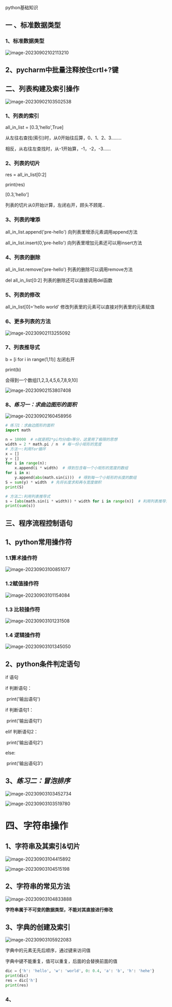 python基础知识

## 一 、标准数据类型

### 1、标准数据类型

![image-20230902102113210](./python%E5%9F%BA%E7%A1%80%E7%9F%A5%E8%AF%86.assets\image-20230902102113210.png)

## 2、pycharm中批量注释按住crtl+?键

## 二、列表构建及索引操作

![image-20230902103502538](./python%E5%9F%BA%E7%A1%80%E7%9F%A5%E8%AF%86.assets\image-20230902103502538.png)

### 1、列表的索引

all_in_list = [0.3,'hello',True]

从左往右查找(索引)时，从0开始往后算，0、1、2、3........

相反，从右往左查找时，从-1开始算，-1，-2，-3......

### 2、列表的切片

res = all_in_list[0:2]

print(res)

[0.3,'hello']

列表的切片从0开始计算，左闭右开，顾头不顾尾..

### 3、列表的增添

all_in_list.append('pre-hello')  向列表里增添元素调用append方法

all_in_list.insert(0,'pre-hello') 向列表里增加元素还可以用insert方法

### 4、列表的删除

all_in_list.remove('pre-hello')  列表的删除可以调用remove方法

del all_in_list[0:2]   列表的删除还可以直接调用del函数

### 5、列表的修改

all_in_list[0]='hello world'  修改列表里的元素可以直接对列表里的元素赋值

### 6、更多列表的方法

![image-20230902113255092](./python%E5%9F%BA%E7%A1%80%E7%9F%A5%E8%AF%86.assets\image-20230902113255092.png)

### 7、列表推导式

b = [i for i in range(1,11)]  左闭右开

print(b)

会得到一个数组[1,2,3,4,5,6,7,8,9,10]

![image-20230902153807408](./python%E5%9F%BA%E7%A1%80%E7%9F%A5%E8%AF%86.assets\image-20230902153807408.png)

### 8、***练习一：求曲边图形的面积***

![image-20230902160458956](./python%E5%9F%BA%E7%A1%80%E7%9F%A5%E8%AF%86.assets\image-20230902160458956.png)

```python
# 练习1：求曲边图形的面积
import math

n = 10000  # n就是把2*pi均分成n等分，这里用了极限的思想
width = 2 * math.pi / n  # 每一份小矩形的宽度
# 方法一:利用for循环
x = []
y = []
for i in range(n):
    x.append(i * width)  # 得到包含每一个小矩形的宽度的数组
for i in x:
    y.append(abs(math.sin(i)))  # 得到每一个小矩形的长度的数组
S = sum(y) * width  # 先将长度求和再与宽度做积
print(S)

# 方法二:利用列表推导式
s = [abs(math.sin(i * width)) * width for i in range(n)]  # 利用列表推导式得到每一个小矩形的面积的数组
print(sum(s))
```

## 三、程序流程控制语句

## 1、python常用操作符

### 1.1算术操作符

![image-20230903100851077](./python%E5%9F%BA%E7%A1%80%E7%9F%A5%E8%AF%86.assets\image-20230903100851077.png)

### 1.2赋值操作符

![image-20230903101154084](./python%E5%9F%BA%E7%A1%80%E7%9F%A5%E8%AF%86.assets\image-20230903101154084.png)

### 1.3 比较操作符

![image-20230903101231508](./python%E5%9F%BA%E7%A1%80%E7%9F%A5%E8%AF%86.assets\image-20230903101231508.png)

### 1.4 逻辑操作符

![image-20230903101345050](./python%E5%9F%BA%E7%A1%80%E7%9F%A5%E8%AF%86.assets\image-20230903101345050.png)

## 2、python条件判定语句

if 语句

if 判断语句：

​    print('输出语句')

if 判断语句1：

​    print('输出语句1')

elif 判断语句2：

​	print('输出语句2')

else:

​	print('输出语句3')

## 3、***练习二：冒泡排序***

![image-20230903103452734](./python%E5%9F%BA%E7%A1%80%E7%9F%A5%E8%AF%86.assets\image-20230903103452734.png)

![image-20230903103519780](./python%E5%9F%BA%E7%A1%80%E7%9F%A5%E8%AF%86.assets\image-20230903103519780.png)

# 四、字符串操作

## 1、字符串及其索引&切片

![image-20230903104415892](./python%E5%9F%BA%E7%A1%80%E7%9F%A5%E8%AF%86.assets\image-20230903104415892.png)

![image-20230903104515198](./python%E5%9F%BA%E7%A1%80%E7%9F%A5%E8%AF%86.assets\image-20230903104515198.png)

## 2、字符串的常见方法

![image-20230903104833888](./python%E5%9F%BA%E7%A1%80%E7%9F%A5%E8%AF%86.assets\image-20230903104833888.png)

**字符串属于不可变的数据类型，不能对其直接进行修改**

## 3、字典的创建及索引

![image-20230903105922083](./python%E5%9F%BA%E7%A1%80%E7%9F%A5%E8%AF%86.assets\image-20230903105922083.png)

字典中的元素无先后顺序，通过键来访问值

字典中键不能重复，值可以重复，后面的会替换前面的值

```python
dic = {'h': 'hello', 'w': 'world', 0: 0.4, 'a': 'b', 'h': 'hehe'}
print(dic)
res = dic['h']
print(res)
```

### 4、

